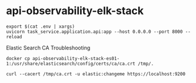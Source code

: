 # api-observability-elk-stack

```
export $(cat .env | xargs)
uvicorn task_service.application.api:app --host 0.0.0.0 --port 8000 --reload
```


Elastic Search CA Troubleshooting
```
docker cp api-observability-elk-stack-es01-1:/usr/share/elasticsearch/config/certs/ca/ca.crt /tmp/.

curl --cacert /tmp/ca.crt -u elastic:changeme https://localhost:9200
```
